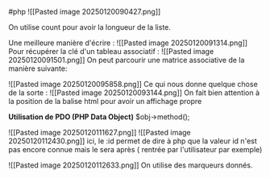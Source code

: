 #php 
![[Pasted image 20250120090427.png]]

On utilise count pour avoir la longueur de la liste.

Une meilleure manière d'écrire :
![[Pasted image 20250120091314.png]]
Pour récupérer la clé d'un tableau associatif : 
![[Pasted image 20250120091501.png]]
On peut parcourir une matrice associative de la manière suivante:

![[Pasted image 20250120095858.png]]
Ce qui nous donne quelque chose de la sorte :
![[Pasted image 20250120093144.png]]
On fait bien attention à la position de la balise html pour avoir un affichage propre


**Utilisation de PDO (PHP Data Object)**
$obj->method();

![[Pasted image 20250120111627.png]]
![[Pasted image 20250120112430.png]]
ici, le :id permet de dire à php que la valeur id n'est pas encore connue mais le sera après ( rentrée par l'utilisateur par exemple)

![[Pasted image 20250120112633.png]] On utilise des marqueurs donnés.